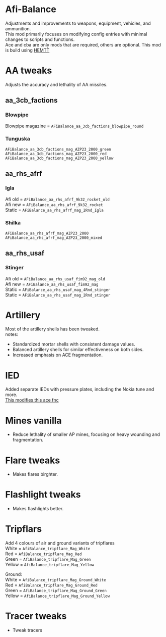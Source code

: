 # Afi-Balance

Adjustments and improvements to weapons, equipment, vehicles, and ammunition.  
This mod primarily focuses on modifying config entries with minimal changes to scripts and functions.  
Ace and cba are only mods that are required, others are optional.
This mod is build using [HEMTT](https://github.com/BrettMayson/HEMTT)

# AA tweaks  
Adjusts the accuracy and lethality of AA missiles.

## aa_3cb_factions
### Blowpipe
Blowpipe magazine = `AFiBalance_aa_3cb_factions_blowpipe_round`

### Tunguska
`AFiBalance_aa_3cb_factions_mag_AZP23_2000_green`  
`AFiBalance_aa_3cb_factions_mag_AZP23_2000_red`  
`AFiBalance_aa_3cb_factions_mag_AZP23_2000_yellow`


## aa_rhs_afrf
### Igla
Afi old = `AFiBalance_aa_rhs_afrf_9k32_rocket_old`  
Afi new = `AFiBalance_aa_rhs_afrf_9k32_rocket`  
Static = `AFiBalance_aa_rhs_afrf_mag_2Rnd_Igla`  
### Shilka
`AFiBalance_aa_rhs_afrf_mag_AZP23_2000`  
`AFiBalance_aa_rhs_afrf_mag_AZP23_2000_mixed`

## aa_rhs_usaf
### Stinger
Afi old = `AFiBalance_aa_rhs_usaf_fim92_mag_old`  
Afi new = `AFiBalance_aa_rhs_usaf_fim92_mag`  
Static = `AFiBalance_aa_rhs_usaf_mag_4Rnd_stinger`  
Static = `AFiBalance_aa_rhs_usaf_mag_2Rnd_stinger`  


# Artillery
Most of the artillery shells has been tweaked.  
notes:
- Standardized mortar shells with consistent damage values.
- Balanced artillery shells for similar effectiveness on both sides.
- Increased emphasis on ACE fragmentation.


# IED  
Added separate IEDs with pressure plates, including the Nokia tune and more.  
[This modifies this ace fnc](https://github.com/acemod/ACE3/blob/7bb0d1c05227be74f42ae5d96914e1a6760e6f56/addons/explosives/functions/fnc_dialPhone.sqf)

# Mines vanilla
- Reduce lethality of smaller AP mines, focusing on heavy wounding and fragmentation.


# Flare tweaks
- Makes flares birghter.

# Flashlight tweaks
- Makes flashlights better.

# Tripflars
Add 4 colours of air and ground variants of tripflares  
White = `AfiBalance_tripflare_Mag_White`  
Red = `AfiBalance_tripflare_Mag_Red`  
Green = `AfiBalance_tripflare_Mag_Green`  
Yellow = `AfiBalance_tripflare_Mag_Yellow`  

Ground:  
White = `AfiBalance_tripflare_Mag_Ground_White`  
Red = `AfiBalance_tripflare_Mag_Ground_Red`  
Green = `AfiBalance_tripflare_Mag_Ground_Green`  
Yellow = `AfiBalance_tripflare_Mag_Ground_Yellow`  

# Tracer tweaks
- Tweak tracers
